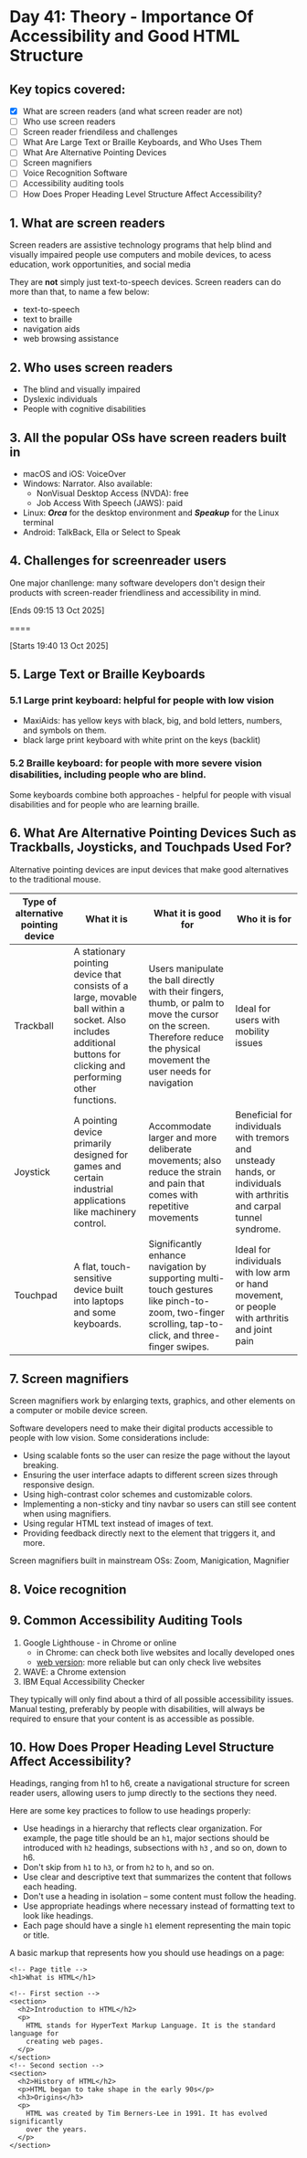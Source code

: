 # Day 41: Theory - Importance Of Accessibility and Good HTML Structure

## Key topics covered:
- [x] What are screen readers (and what screen reader are not)
- [ ] Who use screen readers
- [ ] Screen reader friendiless and challenges
- [ ] What Are Large Text or Braille Keyboards, and Who Uses Them
- [ ] What Are Alternative Pointing Devices
- [ ] Screen magnifiers
- [ ] Voice Recognition Software
- [ ] Accessibility auditing tools
- [ ] How Does Proper Heading Level Structure Affect Accessibility?

## 1. What are screen readers
Screen readers are assistive technology programs that help blind and visually impaired people use computers and mobile devices, to acess education, work opportunities, and social media

They are **not** simply just text-to-speech devices. Screen readers can do more than that, to name a few below:
- text-to-speech
- text to braille
- navigation aids
- web browsing assistance

## 2. Who uses screen readers
- The blind and visually impaired
- Dyslexic individuals
- People with cognitive disabilities

## 3. All the popular OSs have screen readers built in
- macOS and iOS: VoiceOver
- Windows: Narrator. Also available:
  - NonVisual Desktop Access (NVDA): free
  - Job Access With Speech (JAWS): paid
- Linux: ***Orca*** for the desktop environment and ***Speakup*** for the Linux terminal
- Android: TalkBack, Ella or Select to Speak

## 4. Challenges for screenreader users
One major chanllenge: many software developers don't design their products with screen-reader friendliness and accessibility in mind.

[Ends 09:15 13 Oct 2025]

====

[Starts 19:40 13 Oct 2025]

## 5. Large Text or Braille Keyboards
### 5.1 Large print keyboard: helpful for people with low vision
- MaxiAids: has yellow keys with black, big, and bold letters, numbers, and symbols on them. 
- black large print keyboard with white print on the keys (backlit)

### 5.2 Braille keyboard: for people with more severe vision disabilities, including people who are blind.

Some keyboards combine both approaches - helpful for people with visual disabilities and for people who are learning braille.

## 6. What Are Alternative Pointing Devices Such as Trackballs, Joysticks, and Touchpads Used For?
Alternative pointing devices are input devices that make good alternatives to the traditional mouse.

| Type of alternative pointing device | What it is | What it is good for | Who it is for |
| --- | ---- | ---- | --- | 
| Trackball | A stationary pointing device that consists of a large, movable ball within a socket. Also includes additional buttons for clicking and performing other functions. | Users manipulate the ball directly with their fingers, thumb, or palm to move the cursor on the screen. Therefore reduce the physical movement the user needs for navigation | Ideal for users with mobility issues |
| Joystick | A pointing device primarily designed for games and certain industrial applications like machinery control. | Accommodate larger and more deliberate movements; also reduce the strain and pain that comes with repetitive movements | Beneficial for individuals with tremors and unsteady hands, or individuals with arthritis and carpal tunnel syndrome. |
| Touchpad |  A flat, touch-sensitive device built into laptops and some keyboards. | Significantly enhance navigation by supporting multi-touch gestures like pinch-to-zoom, two-finger scrolling, tap-to-click, and three-finger swipes. | Ideal for individuals with low arm or hand movement, or people with arthritis and joint pain |

## 7. Screen magnifiers
Screen magnifiers work by enlarging texts, graphics, and other elements on a computer or mobile device screen. 

Software developers need to make their digital products accessible to people with low vision. Some considerations include:
- Using scalable fonts so the user can resize the page without the layout breaking.
- Ensuring the user interface adapts to different screen sizes through responsive design.
- Using high-contrast color schemes and customizable colors.
- Implementing a non-sticky and tiny navbar so users can still see content when using magnifiers.
- Using regular HTML text instead of images of text.
- Providing feedback directly next to the element that triggers it, and more.

Screen magnifiers built in mainstream OSs: Zoom, Manigication, Magnifier

## 8. Voice recognition

## 9. Common Accessibility Auditing Tools
1. Google Lighthouse - in Chrome or online
   - in Chrome: can check both live websites and locally developed ones
   - [web version](pagespeed.web.dev): more reliable but can only check live websites
2. WAVE: a Chrome extension
3. IBM Equal Accessibility Checker

They typically will only find about a third of all possible accessibility issues. Manual testing, preferably by people with disabilities, will always be required to ensure that your content is as accessible as possible.

## 10. How Does Proper Heading Level Structure Affect Accessibility?
Headings, ranging from h1 to h6, create a navigational structure for screen reader users, allowing users to jump directly to the sections they need.

Here are some key practices to follow to use headings properly:
- Use headings in a hierarchy that reflects clear organization. For example, the page title should be an  `h1`, major sections should be introduced with `h2` headings, subsections with `h3` , and so on, down to h6.
- Don't skip from `h1` to `h3`, or from `h2` to `h`, and so on.
- Use clear and descriptive text that summarizes the content that follows each heading.
- Don't use a heading in isolation – some content must follow the heading.
- Use appropriate headings where necessary instead of formatting text to look like headings.
- Each page should have a single `h1` element representing the main topic or title.

A basic markup that represents how you should use headings on a page:
```
<!-- Page title -->
<h1>What is HTML</h1>

<!-- First section -->
<section>
  <h2>Introduction to HTML</h2>
  <p>
    HTML stands for HyperText Markup Language. It is the standard language for
    creating web pages.
  </p>
</section>
<!-- Second section -->
<section>
  <h2>History of HTML</h2>
  <p>HTML began to take shape in the early 90s</p>
  <h3>Origins</h3>
  <p>
    HTML was created by Tim Berners-Lee in 1991. It has evolved significantly
    over the years.
  </p>
</section>
```


